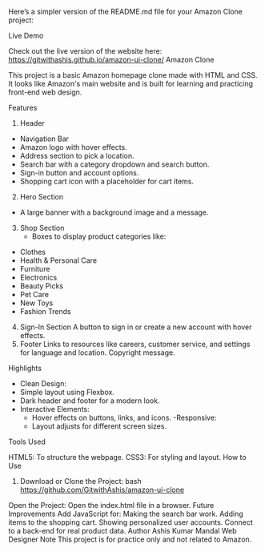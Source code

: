 Here’s a simpler version of the README.md file for your Amazon Clone project:

Live Demo

Check out the live version of the website here: https://gitwithashis.github.io/amazon-ui-clone/
Amazon Clone

This project is a basic Amazon homepage clone  made with HTML and CSS. It looks like Amazon's main website and is built for learning and practicing front-end web design.

Features

1. Header
  - Navigation Bar
  - Amazon logo with hover effects.
  - Address section to pick a location.
  - Search bar with a category dropdown and search button.
  - Sign-in button and account options.
  - Shopping cart icon with a placeholder for cart items.

2. Hero Section
- A large banner with a background image and a message.

3. Shop Section
   - Boxes to display product categories like:
  - Clothes
  - Health & Personal Care
  - Furniture
  - Electronics
  - Beauty Picks
  - Pet Care
  - New Toys
  - Fashion Trends

4. Sign-In Section
A button to sign in or create a new account with hover effects.
5. Footer
Links to resources like careers, customer service, and settings for language and location.
 Copyright message.

Highlights

 - Clean Design:
  - Simple layout using Flexbox.
  - Dark header and footer for a modern look.
- Interactive Elements:
  - Hover effects on buttons, links, and icons.
 -Responsive:
  - Layout adjusts for different screen sizes.

Tools Used

HTML5: To structure the webpage.
CSS3: For styling and layout.
How to Use

1. Download or Clone the Project:
   bash
   https://github.com/GitwithAshis/amazon-ui-clone

Open the Project: Open the index.html file in a browser.
Future Improvements
Add JavaScript for:
Making the search bar work.
Adding items to the shopping cart.
Showing personalized user accounts.
Connect to a back-end for real product data.
Author
Ashis Kumar Mandal
 Web Designer
Note
This project is for practice only and not related to Amazon.
